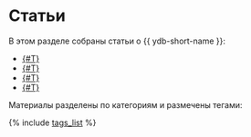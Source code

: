 # Статьи

В этом разделе собраны статьи о {{ ydb-short-name }}:

- [{#T}](publications/2025.md)
- [{#T}](publications/2024.md)
- [{#T}](publications/2023.md)
- [{#T}](publications/2021.md)

Материалы разделены по категориям и размечены тегами:

{% include [tags_list](./_includes/tags_list.md) %}